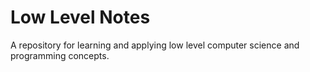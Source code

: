 # Low Level Notes
A repository for learning and applying low level computer science and programming concepts.
